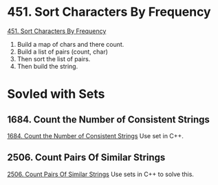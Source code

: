 # 451. Sort Characters By Frequency
[451. Sort Characters By Frequency](https://leetcode.com/problems/sort-characters-by-frequency/)
1. Build a map of chars and there count.
2. Build a list of pairs (count, char)
3. Then sort the list of pairs. 
4. Then build the string. 

# Sovled with Sets 
## 1684. Count the Number of Consistent Strings
[1684. Count the Number of Consistent Strings](https://leetcode.com/problems/count-the-number-of-consistent-strings/)
Use set in C++.

## 2506. Count Pairs Of Similar Strings
[2506. Count Pairs Of Similar Strings](https://leetcode.com/problems/count-pairs-of-similar-strings/)
Use sets in C++ to solve this.
